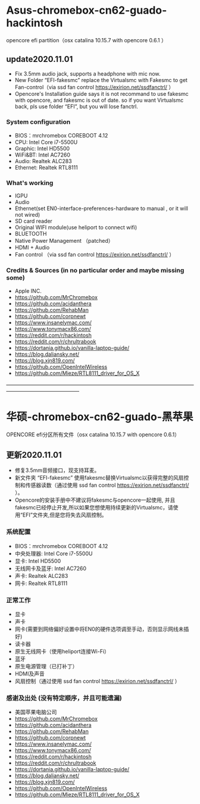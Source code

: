 # Asus-chromebox-cn62-guado-hackintosh
opencore efi partition（osx catalina 10.15.7 with opencore 0.6.1 ）

## update2020.11.01
 - Fix 3.5mm audio jack, supports a headphone with mic now.
 - New Folder “EFI-fakesmc” replace the Virtualsmc with Fakesmc to get Fan-control（via ssd fan control https://exirion.net/ssdfanctrl/ ）
 - Opencore's Installation guide says it is not recommand to use fakesmc with opencore, and fakesmc is out of date. so if you want Virtualsmc back, pls use folder “EFI”, but you will lose fanctrl.

### System configuration
 - BIOS：mrchromebox COREBOOT 4.12 
 - CPU: Intel Core i7-5500U
 - Graphic: Intel HD5500
 - WiFi&BT: Intel AC7260
 - Audio: Realtek ALC283
 - Ethernet: Realtek RTL8111

### What's working
 - IGPU
 - Audio
 - Ethernet(set EN0-interface-preferences-hardware to manual , or it will not wired)
 - SD card reader
 - Original WIFI module(use heliport to connect wifi)
 - BLUETOOTH
 - Native Power Management （patched）
 - HDMI + Audio
 - Fan control （via ssd fan control https://exirion.net/ssdfanctrl/ ）

### Credits & Sources (in no particular order and maybe missing some)
 - Apple INC.
 - https://github.com/MrChromebox
 - https://github.com/acidanthera
 - https://github.com/RehabMan
 - https://github.com/corpnewt
 - https://www.insanelymac.com/
 - https://www.tonymacx86.com/
 - https://reddit.com/r/hackintosh
 - https://reddit.com/r/chrultrabook
 - https://dortania.github.io/vanilla-laptop-guide/
 - https://blog.daliansky.net/
 - https://blog.xjn819.com/
 - https://github.com/OpenIntelWireless
 - https://github.com/Mieze/RTL8111_driver_for_OS_X
 
——————————————————————————————————————————————————
# 华硕-chromebox-cn62-guado-黑苹果
OPENCORE efi分区所有文件（osx catalina 10.15.7 with opencore 0.6.1）

## 更新2020.11.01
 - 修复3.5mm音频接口，现支持耳麦。
 - 新文件夹 “EFI-fakesmc” 使用fakesmc替换Virtualsmc以获得完整的风扇控制和传感器读数（通过使用 ssd fan control https://exirion.net/ssdfanctrl/ ）。
 - Opencore的安装手册中不建议将fakesmc与opencore一起使用, 并且fakesmc已经停止开发,所以如果您想使用持续更新的Virtualsmc，请使用“EFI”文件夹,但是您将失去风扇控制。

### 系统配置
 - BIOS：mrchromebox COREBOOT 4.12 
 - 中央处理器: Intel Core i7-5500U
 - 显卡: Intel HD5500
 - 无线网卡及蓝牙: Intel AC7260
 - 声卡: Realtek ALC283
 - 网卡: Realtek RTL8111

### 正常工作
 - 显卡
 - 声卡
 - 网卡(需要到网络偏好设置中将EN0的硬件选项调至手动，否则显示网线未插好)
 - 读卡器
 - 原生无线网卡（使用heliport连接Wi-Fi）
 - 蓝牙
 - 原生电源管理（已打补丁） 
 - HDMI及声音
 - 风扇控制（通过使用 ssd fan control https://exirion.net/ssdfanctrl/ ）

### 感谢及出处 (没有特定顺序，并且可能遗漏)
 - 美国苹果电脑公司
 - https://github.com/MrChromebox
 - https://github.com/acidanthera
 - https://github.com/RehabMan
 - https://github.com/corpnewt
 - https://www.insanelymac.com/
 - https://www.tonymacx86.com/
 - https://reddit.com/r/hackintosh
 - https://reddit.com/r/chrultrabook
 - https://dortania.github.io/vanilla-laptop-guide/
 - https://blog.daliansky.net/
 - https://blog.xjn819.com/
 - https://github.com/OpenIntelWireless
 - https://github.com/Mieze/RTL8111_driver_for_OS_X
